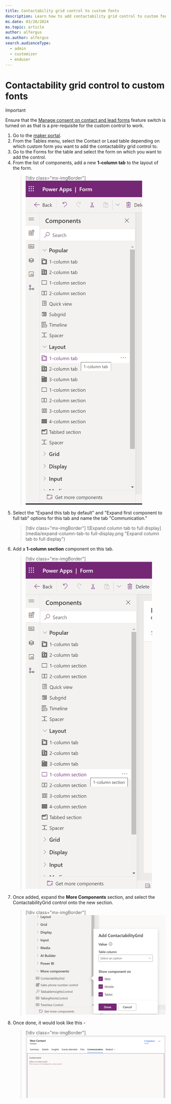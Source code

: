 ```yaml
---
title: Contactability grid control to custom fonts
description: Learn how to add contactability grid control to custom fonts
ms.date: 03/20/2024
ms.topic: article
author: alfergus
ms.author: alfergus
search.audienceType: 
  - admin
  - customizer
  - enduser
---
```


# Contactability grid control to custom fonts

> [!IMPORTANT]
> Ensure that the [Manage consent on contact and lead forms](real-time-marketing-email-text-consent.md#view-and-manage-consent-records) feature switch is turned on as that is a pre-requisite for the custom control to work.

1. Go to the [maker portal](https://make.powerapps.com/).
1. From the Tables menu, select the Contact or Lead table depending on which custom form you want to add the contactability grid control to.
1. Go to the Forms for the table and select the form on which you want to add the control.
1. From the list of components, add a new **1-column tab** to the layout of the form.
   > [!div class="mx-imgBorder"]
   > ![For the layout, add a section of one column tab](media/add-1-column-tab.png "For the layout, add a section of one column tab")
1. Select the "Expand this tab by default" and "Expand first component to full tab" options for this tab and name the tab "Communication."
   > [!div class="mx-imgBorder"]
   > ![Expand column tab to full display](media/expand-column-tab-to full-display.png "Expand column tab to full display")
1. Add a **1-column section** component on this tab. 
   > [!div class="mx-imgBorder"]
   > ![Add a section of one column](media/add-1-column-section.png "Add a section of one column")
1. Once added, expand the **More Components** section, and select the ContactabilityGrid control onto the new section.
   > [!div class="mx-imgBorder"]
   > ![Select the contactability grid by expanding the section](media/select-contactability-grid.png "Select the contactability grid by expanding the section")
1. Once done, it would look like this - 
   > [!div class="mx-imgBorder"]
   > ![You can add your contact points](media/add-your-contact-points.png "You can add your contact points")